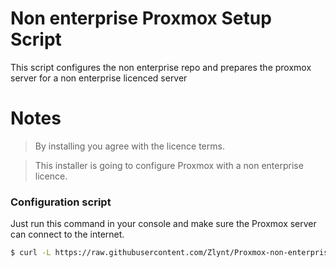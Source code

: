 # Non enterprise Proxmox Setup Script

This script configures the non enterprise repo and prepares the proxmox server for a non enterprise licenced server

# Notes
> By installing you agree with the licence terms.

> This installer is going to configure Proxmox with a non enterprise licence.
### Configuration script

Just run this command in your console and make sure the Proxmox server can connect to the internet.
```sh
$ curl -L https://raw.githubusercontent.com/Zlynt/Proxmox-non-enterprise-setup-script/main/proxmox_setup.sh | bash
```

